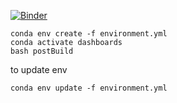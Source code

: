 
[![Binder](https://mybinder.org/badge_logo.svg)](https://mybinder.org/v2/gh/gourneau/Jupyter-Dashboards/master?urlpath=lab)

```
conda env create -f environment.yml
conda activate dashboards
bash postBuild
```

to update env
```
conda env update -f environment.yml
```
